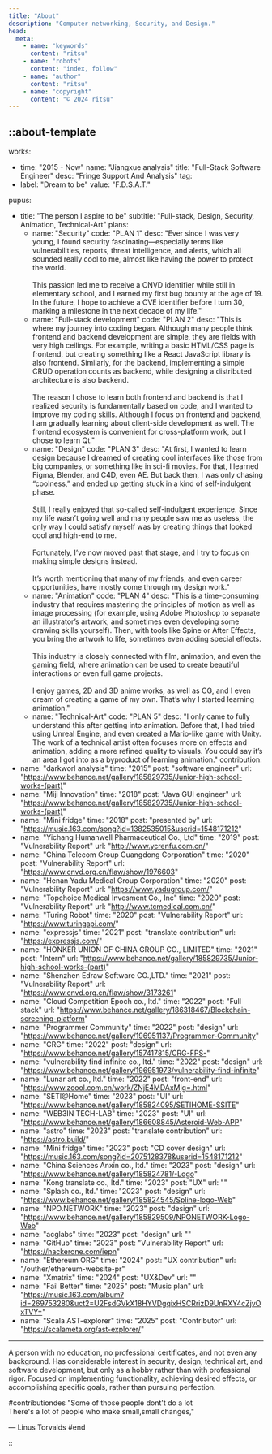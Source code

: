 ```yaml
---
title: "About"
description: "Computer networking, Security, and Design."
head:
  meta:
    - name: "keywords"
      content: "ritsu"
    - name: "robots"
      content: "index, follow"
    - name: "author"
      content: "ritsu"
    - name: "copyright"
      content: "© 2024 ritsu"
---
```


::about-template
---
works:
  - time: "2015 - Now"
    name: "Jiangxue analysis"
    title: "Full-Stack Software Engineer"
    desc: "Fringe Support And Analysis"
tag:
  - label: "Dream to be"
    value: "F.D.S.A.T."

pupus:
  - title: "The person I aspire to be"
    subtitle: "Full-stack, Design, Security, Animation, Technical-Art"
    plans:
      - name: "Security"
        code: "PLAN 1"
        desc: "Ever since I was very young, I found security fascinating—especially terms like vulnerabilities, reports, threat intelligence, and alerts, which all sounded really cool to me, almost like having the power to protect the world. <br><br> This passion led me to receive a CNVD identifier while still in elementary school, and I earned my first bug bounty at the age of 19. In the future, I hope to achieve a CVE identifier before I turn 30, marking a milestone in the next decade of my life."
      - name: "Full-stack development"
        code: "PLAN 2"
        desc: "This is where my journey into coding began. Although many people think frontend and backend development are simple, they are fields with very high ceilings. For example, writing a basic HTML/CSS page is frontend, but creating something like a React JavaScript library is also frontend. Similarly, for the backend, implementing a simple CRUD operation counts as backend, while designing a distributed architecture is also backend. <br><br> The reason I chose to learn both frontend and backend is that I realized security is fundamentally based on code, and I wanted to improve my coding skills. Although I focus on frontend and backend, I am gradually learning about client-side development as well. The frontend ecosystem is convenient for cross-platform work, but I chose to learn Qt."
      - name: "Design"
        code: "PLAN 3"
        desc: "At first, I wanted to learn design because I dreamed of creating cool interfaces like those from big companies, or something like in sci-fi movies. For that, I learned Figma, Blender, and C4D, even AE. But back then, I was only chasing “coolness,” and ended up getting stuck in a kind of self-indulgent phase.<br><br>Still, I really enjoyed that so-called self-indulgent experience. Since my life wasn’t going well and many people saw me as useless, the only way I could satisfy myself was by creating things that looked cool and high-end to me.<br><br>Fortunately, I’ve now moved past that stage, and I try to focus on making simple designs instead.<br><br>It’s worth mentioning that many of my friends, and even career opportunities, have mostly come through my design work."
      - name: "Animation"
        code: "PLAN 4"
        desc: "This is a time-consuming industry that requires mastering the principles of motion as well as image processing (for example, using Adobe Photoshop to separate an illustrator’s artwork, and sometimes even developing some drawing skills yourself). Then, with tools like Spine or After Effects, you bring the artwork to life, sometimes even adding special effects.<br><br>This industry is closely connected with film, animation, and even the gaming field, where animation can be used to create beautiful interactions or even full game projects.<br><br>I enjoy games, 2D and 3D anime works, as well as CG, and I even dream of creating a game of my own. That’s why I started learning animation."
      - name: "Technical-Art"
        code: "PLAN 5"
        desc: "I only came to fully understand this after getting into animation. Before that, I had tried using Unreal Engine, and even created a Mario-like game with Unity. The work of a technical artist often focuses more on effects and animation, adding a more refined quality to visuals. You could say it’s an area I got into as a byproduct of learning animation."
contribution:
  - name: "darkworl analysis"
    time: "2015"
    post: "software engineer"
    url: "https://www.behance.net/gallery/185829735/Junior-high-school-works-(part)"
  - name: "Miji Innovation"
    time: "2018"
    post: "Java GUI engineer"
    url: "https://www.behance.net/gallery/185829735/Junior-high-school-works-(part)"
  - name: "Mini fridge"
    time: "2018"
    post: "presented by"
    url: "https://music.163.com/song?id=1382535015&userid=1548171212"
  - name: "Yichang Humanwell Pharmaceutical Co., Ltd"
    time: "2019"
    post: "Vulnerability Report"
    url: "http://www.ycrenfu.com.cn/"
  - name: "China Telecom Group Guangdong Corporation"
    time: "2020"
    post: "Vulnerability Report"
    url: "https://www.cnvd.org.cn/flaw/show/1976603"
  - name: "Henan Yadu Medical Group Corporation"
    time: "2020"
    post: "Vulnerability Report"
    url: "https://www.yadugroup.com/"
  - name: "Topchoice Medical Invesment Co., Inc"
    time: "2020"
    post: "Vulnerability Report"
    url: "http://www.tcmedical.com.cn/"
  - name: "Turing Robot"
    time: "2020"
    post: "Vulnerability Report"
    url: "https://www.turingapi.com/"
  - name: "expressjs"
    time: "2021"
    post: "translate contribution"
    url: "https://expressjs.com/"
  - name: "HONKER UNION OF CHINA GROUP CO., LIMITED"
    time: "2021"
    post: "Intern"
    url: "https://www.behance.net/gallery/185829735/Junior-high-school-works-(part)"
  - name: "Shenzhen Edraw Software CO.,LTD."
    time: "2021"
    post: "Vulnerability Report"
    url: "https://www.cnvd.org.cn/flaw/show/3173261"
  - name: "Cloud Competition Epoch co., ltd."
    time: "2022"
    post: "Full stack"
    url: "https://www.behance.net/gallery/186318467/Blockchain-screening-platform"
  - name: "Programmer Community"
    time: "2022"
    post: "design"
    url: "https://www.behance.net/gallery/196951137/Programmer-Community"
  - name: "CRG"
    time: "2022"
    post: "design"
    url: "https://www.behance.net/gallery/157417815/CRG-FPS-"
  - name: "vulnerability find infinite co., ltd."
    time: "2022"
    post: "design"
    url: "https://www.behance.net/gallery/196951973/vulnerability-find-infinite"
  - name: "Lunar art co., ltd."
    time: "2022"
    post: "front-end"
    url: "https://www.zcool.com.cn/work/ZNjE4MDAxMjg=.html"
  - name: "SETI@Home"
    time: "2023"
    post: "UI"
    url: "https://www.behance.net/gallery/185824095/SETIHOME-SSITE"
  - name: "WEB3IN TECH-LAB"
    time: "2023"
    post: "UI"
    url: "https://www.behance.net/gallery/186608845/Asteroid-Web-APP"
  - name: "astro"
    time: "2023"
    post: "translate contribution"
    url: "https://astro.build/"
  - name: "Mini fridge"
    time: "2023"
    post: "CD cover design"
    url: "https://music.163.com/song?id=2075128378&userid=1548171212"
  - name: "China Sciences Anxin co., ltd."
    time: "2023"
    post: "design"
    url: "https://www.behance.net/gallery/185824781/-Logo"
  - name: "Kong translate co., ltd."
    time: "2023"
    post: "UX"
    url: ""
  - name: "Splash co., ltd."
    time: "2023"
    post: "design"
    url: "https://www.behance.net/gallery/185824545/Spline-logo-Web"
  - name: "NPO.NETWORK"
    time: "2023"
    post: "design"
    url: "https://www.behance.net/gallery/185829509/NPONETWORK-Logo-Web"
  - name: "acglabs"
    time: "2023"
    post: "design"
    url: ""
  - name: "GitHub"
    time: "2023"
    post: "Vulnerability Report"
    url: "https://hackerone.com/iepn"
  - name: "Ethereum ORG"
    time: "2024"
    post: "UX contribution"
    url: "/outher/ethereum-website-pr"
  - name: "Xmatrix"
    time: "2024"
    post: "UX&Dev"
    url: ""
  - name: "Fail Better"
    time: "2025"
    post: "Music plan"
    url: "https://music.163.com/album?id=269753280&uct2=U2FsdGVkX18HYVDgqixHSCRrizD9UnRXY4cZjvOxTVY="
  - name: "Scala AST-explorer"
    time: "2025"
    post: "Contributor"
    url: "https://scalameta.org/ast-explorer/"
---

A person with no education, no professional certificates, and not even any background. Has considerable interest in security, design, technical art, and software development, but only as a hobby rather than with professional rigor. Focused on implementing functionality, achieving desired effects, or accomplishing specific goals, rather than pursuing perfection.

#contributiondes
"Some of those people dont't do a lot<br>
There's a lot of people who make small,small changes,"

— Linus Torvalds
#end

::
